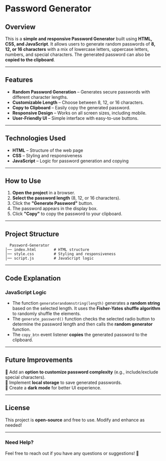 # Password Generator

## Overview
This is a **simple and responsive Password Generator** built using **HTML, CSS, and JavaScript**. It allows users to generate random passwords of **8, 12, or 16 characters** with a mix of lowercase letters, uppercase letters, numbers, and special characters. The generated password can also be **copied to the clipboard**.

---

## Features
- **Random Password Generation** – Generates secure passwords with different character lengths.  
- **Customizable Length** – Choose between 8, 12, or 16 characters.  
- **Copy to Clipboard** – Easily copy the generated password.  
- **Responsive Design** – Works on all screen sizes, including mobile.  
- **User-Friendly UI** – Simple interface with easy-to-use buttons.  

---

## Technologies Used
- **HTML** – Structure of the web page  
- **CSS** – Styling and responsiveness  
- **JavaScript** – Logic for password generation and copying  

---

## How to Use
1. **Open the project** in a browser.  
2. **Select the password length** (8, 12, or 16 characters).  
3. Click the **"Generate Password"** button.  
4. The password appears in the display box.  
5. Click **"Copy"** to copy the password to your clipboard.  

---

## Project Structure
```
  Password-Generator
│── index.html        # HTML structure
│── style.css         # Styling and responsiveness
│── script.js         # JavaScript logic
```

---

## Code Explanation
### **JavaScript Logic**
- The function `generaterandomnstring(length)` generates a **random string** based on the selected length. It uses the **Fisher-Yates shuffle algorithm** to randomly shuffle the elements.
- The `generate_password()` function checks the selected radio button to determine the password length and then calls the **random generator** function.
- The `copy_btn` event listener **copies** the generated password to the clipboard.

---

## Future Improvements
🔹 Add an **option to customize password complexity** (e.g., include/exclude special characters).  
🔹 Implement **local storage** to save generated passwords.  
🔹 Create a **dark mode** for better UI experience.  

---

## License
This project is **open-source** and free to use. Modify and enhance as needed!

---

### **Need Help?**
Feel free to reach out if you have any questions or suggestions! 🚀
